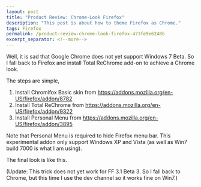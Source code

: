```yaml
---
layout: post
title: "Product Review: Chrome-Look Firefox"
description: "This post is about how to theme Firefox as Chrome."
tags: Firefox
permalink: /product-review-chrome-look-firefox-473fe9e6248b
excerpt_separator: <!--more-->
---
```

Well, it is sad that Google Chrome does not yet support Windows 7 Beta. So I fall back to Firefox and install Total ReChrome add-on to achieve a Chrome look.
<!--more-->

The steps are simple,

1. Install Chromifox Basic skin from https://addons.mozilla.org/en-US/firefox/addon/8782
1. Install Total ReChrome from https://addons.mozilla.org/en-US/firefox/addon/9322
1. Install Personal Menu from https://addons.mozilla.org/en-US/firefox/addon/3895

Note that Personal Menu is required to hide Firefox menu bar. This experimental addon only support Windows XP and Vista (as well as Win7 build 7000 is what I am using).

The final look is like this.

(Update: This trick does not yet work for FF 3.1 Beta 3. So I fall back to Chrome, but this time I use the dev channel so it works fine on Win7.)
